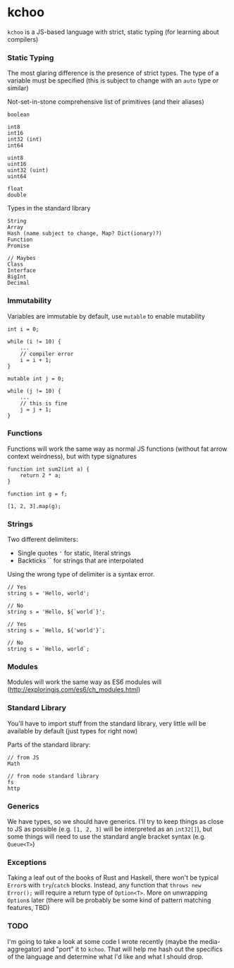 # kchoo

`kchoo` is a JS-based language with strict, static typing (for learning about compilers)

### Static Typing

The most glaring difference is the presence of strict types. The type of a variable must be specified (this is subject to change with an `auto` type or similar)

Not-set-in-stone comprehensive list of primitives (and their aliases)

```
boolean

int8
int16
int32 (int)
int64

uint8
uint16
uint32 (uint)
uint64

float
double
```

Types in the standard library

```
String
Array
Hash (name subject to change, Map? Dict(ionary)?)
Function
Promise

// Maybes
Class
Interface
BigInt
Decimal
```

### Immutability

Variables are immutable by default, use `mutable` to enable mutability

```
int i = 0;

while (i != 10) {
	...
	// compiler error
	i = i + 1;
}

mutable int j = 0;

while (j != 10) {
	...
	// this is fine
	j = j + 1;
}
```

### Functions

Functions will work the same way as normal JS functions (without fat arrow context weirdness), but with type signatures

```
function int sum2(int a) {
	return 2 * a;
}

function int g = f;

[1, 2, 3].map(g);
```

### Strings

Two different delimiters:

* Single quotes `'` for static, literal strings
* Backticks `` for strings that are interpolated

Using the wrong type of delimiter is a syntax error.

```
// Yes
string s = 'Hello, world';

// No
string s = 'Hello, ${`world`}';

// Yes
string s = `Hello, ${'world'}`;

// No
string s = `Hello, world`;
```

### Modules 

Modules will work the same way as ES6 modules will (http://exploringjs.com/es6/ch_modules.html)

### Standard Library

You'll have to import stuff from the standard library, very little will be available by default (just types for right now)

Parts of the standard library:

```
// from JS
Math

// from node standard library
fs
http
```

### Generics

We have types, so we should have generics. I'll try to keep things as close to JS as possible (e.g. `[1, 2, 3]` will be interpreted as an `int32[]`), but some things will need to use the standard angle bracket syntax (e.g. `Queue<T>`)

### Exceptions

Taking a leaf out of the books of Rust and Haskell, there won't be typical `Error`s with `try`/`catch` blocks. Instead, any function that `throws new Error();` will require a return type of `Option<T>`. More on unwrapping `Option`s later (there will be probably be some kind of pattern matching features, TBD)

### TODO

I'm going to take a look at some code I wrote recently (maybe the media-aggregator) and "port" it to `kchoo`. That will help me hash out the specifics of the language and determine what I'd like and what I should drop.
